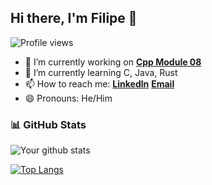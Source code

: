 ## Hi there, I'm Filipe 👋

![Profile views](https://gpvc.arturio.dev/CanIBeFii)

- 🔭 I’m currently working on **[Cpp Module 08]**
- 🌱 I’m currently learning C, Java, Rust
- 📫 How to reach me: **[Linkedln]**    **[Email]**
- 😄 Pronouns: He/Him

### 📊 GitHub Stats

![Your github stats](https://github-readme-stats.vercel.app/api?username=CanIBeFii&show_icons=true&theme=github_dark)

[![Top Langs](https://github-readme-stats.vercel.app/api/top-langs/?username=CanIBeFii&count_private=true&theme=github_dark&layout=compact)](https://github.com/anuraghazra/github-readme-stats)

[Cpp Module 08]:https://github.com/CanIBeFii/CPP_Module_08
[Linkedln]:https://www.linkedin.com/in/filipe-vidal-mendes-ba982323a/
[Email]:filipe250502@gmail.com

